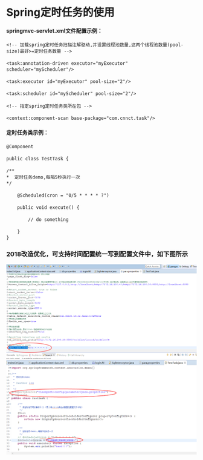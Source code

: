 # Spring定时任务的使用

#### springmvc-servlet.xml文件配置示例：

```
<!-- 加载spring定时任务扫描注解驱动,并设置线程池数量,这两个线程池数量(pool-size)最好>=定时任务数量 -->

<task:annotation-driven executor="myExecutor" scheduler="myScheduler"/>

<task:executor id="myExecutor" pool-size="2"/>

<task:scheduler id="myScheduler" pool-size="2"/>

<!-- 指定spring定时任务类所在包 -->

<context:component-scan base-package="com.cnnct.task"/>
```

#### 定时任务类示例：

```
@Component

public class TestTask {

/**
*  定时任务demo,每隔5秒执行一次
*/

    @Scheduled(cron = "0/5 * * * * ?")

    public void execute() {

        // do something

    }    
}
```

### 2018改造优化，可支持时间配置统一写到配置文件中，如下图所示

![](/assets/task2.png)![](/assets/task1.png)

